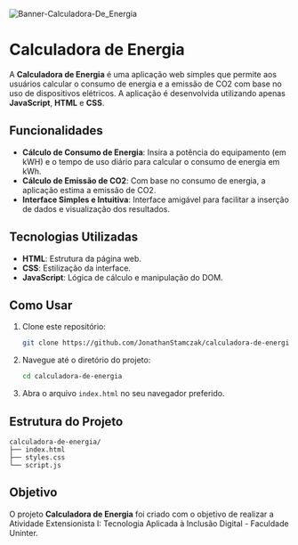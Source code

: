 ![Banner-Calculadora-De_Energia](https://github.com/user-attachments/assets/6394c6e1-0417-492f-9301-f09e1e89b56a)

# Calculadora de Energia

A **Calculadora de Energia** é uma aplicação web simples que permite aos usuários calcular o consumo de energia e a emissão de CO2 com base no uso de dispositivos elétricos. A aplicação é desenvolvida utilizando apenas **JavaScript**, **HTML** e **CSS**.

## Funcionalidades

- **Cálculo de Consumo de Energia**: Insira a potência do equipamento (em kWH) e o tempo de uso diário para calcular o consumo de energia em kWh.
- **Cálculo de Emissão de CO2**: Com base no consumo de energia, a aplicação estima a emissão de CO2.
- **Interface Simples e Intuitiva**: Interface amigável para facilitar a inserção de dados e visualização dos resultados.

## Tecnologias Utilizadas

- **HTML**: Estrutura da página web.
- **CSS**: Estilização da interface.
- **JavaScript**: Lógica de cálculo e manipulação do DOM.

## Como Usar

1. Clone este repositório:
    ```bash
    git clone https://github.com/JonathanStamczak/calculadora-de-energia.git
    ```
2. Navegue até o diretório do projeto:
    ```bash
    cd calculadora-de-energia
    ```
3. Abra o arquivo `index.html` no seu navegador preferido.

## Estrutura do Projeto

```plaintext
calculadora-de-energia/
├── index.html
├── styles.css
└── script.js
 ```
## Objetivo

O projeto **Calculadora de Energia** foi criado com o objetivo de realizar a Atividade Extensionista I: Tecnologia Aplicada à Inclusão Digital - Faculdade Uninter.
